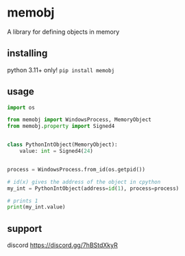 # memobj
A library for defining objects in memory

## installing
python 3.11+ only!
`pip install memobj`

## usage
```python
import os

from memobj import WindowsProcess, MemoryObject
from memobj.property import Signed4


class PythonIntObject(MemoryObject):
    value: int = Signed4(24)


process = WindowsProcess.from_id(os.getpid())

# id(x) gives the address of the object in cpython
my_int = PythonIntObject(address=id(1), process=process)

# prints 1
print(my_int.value)
```

## support
discord
https://discord.gg/7hBStdXkyR
